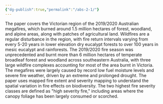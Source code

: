 ```yaml
---
{"dg-publish":true,"permalink":"/abs-2-1/"}
---
```



The paper covers the Victorian region of the 2019/2020 Australian megafires, which burned around 1.5 million hectares of forest, woodland, and alpine areas, along with patches of agricultural land. Wildfires are a regular disturbance in the region, with fire return intervals varying from every 5-20 years in lower elevation dry eucalypt forests to over 100 years in mesic eucalypt and rainforests. The 2019/2020 fire season was unprecedented and burnt more than 6 million hectares of temperate broadleaf forest and woodland across southeastern Australia, with three large wildfire complexes accounting for most of the area burnt in Victoria. The megafires were largely caused by record low fuel moisture levels and severe fire weather, driven by an extreme and prolonged drought. The paper uses mapped fire extent and severity mapping to understand the spatial variation in fire effects on biodiversity. The two highest fire severity classes are defined as "high severity fire," including areas where the canopy foliage has been largely consumed or scorched.